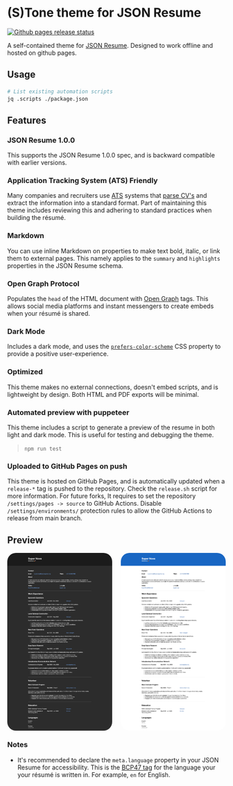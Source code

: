 # (S)Tone theme for JSON Resume

[![Github pages release status](https://github.com/hgosansn/jsonresume-theme-tone/actions/workflows/github_pages_hosting.yml/badge.svg?event=push)](https://github.com/hgosansn/jsonresume-theme-tone/actions/workflows/github_pages_hosting.yml)

A self-contained theme for [JSON Resume](http://jsonresume.org/). 
Designed to work offline and hosted on github pages.

## Usage

```sh
# List existing automation scripts
jq .scripts ./package.json
```

## Features

### JSON Resume 1.0.0

This supports the JSON Resume 1.0.0 spec, and is backward compatible with earlier versions.

### Application Tracking System (ATS) Friendly

Many companies and recruiters use [ATS](https://en.wikipedia.org/wiki/Applicant_tracking_system) systems that [parse CV's](https://en.wikipedia.org/wiki/R%C3%A9sum%C3%A9_parsing) and extract the information into a standard format. Part of maintaining this theme includes reviewing this and adhering to standard practices when building the résumé.

### Markdown

You can use inline Markdown on properties to make text bold, italic, or link them to external pages. This namely applies to the `summary` and `highlights` properties in the JSON Resume schema.

### Open Graph Protocol

Populates the `head` of the HTML document with [Open Graph](https://ogp.me/) tags. This allows social media platforms and instant messengers to create embeds when your résumé is shared.

### Dark Mode

Includes a dark mode, and uses the [`prefers-color-scheme`](https://developer.mozilla.org/en-US/docs/Web/CSS/@media/prefers-color-scheme) CSS property to provide a positive user-experience.

### Optimized

This theme makes no external connections, doesn't embed scripts, and is lightweight by design. Both HTML and PDF exports will be minimal.

### Automated preview with puppeteer

This theme includes a script to generate a preview of the resume in both light and dark mode. This is useful for testing and debugging the theme.

> `npm run test`

### Uploaded to GitHub Pages on push

This theme is hosted on GitHub Pages, and is automatically updated when a `release-*` tag is pushed to the repository.
Check the `release.sh` script for more information.
For future forks, It requires to set the repository `/settings/pages -> source` to GitHub Actions.
Disable `/settings/environments/` protection rules to allow the GitHub Actions to release from main branch.

## Preview

<div style="display: flex; justify-content: space-between; gap: 20px;">
    <img 
      src="./assets/preview-dark.png" 
      alt="Preview of Dark Tone theme for JSON Resume in dark mode." 
      style="width: 48%; border-radius: 20px; overflow: hidden;">
    <img 
      src="./assets/preview-light.png" 
      alt="Preview of Light Tone theme for JSON Resume." 
      style="width: 48%; border-radius: 20px; overflow: hidden;">
</div>

### Notes

* It's recommended to declare the `meta.language` property in your JSON Resume for accessibility. This is the [BCP47 tag](https://developer.mozilla.org/docs/Web/HTML/Global_attributes/lang#language_tag_syntax) for the language your your résumé is written in. For example, `en` for English.
